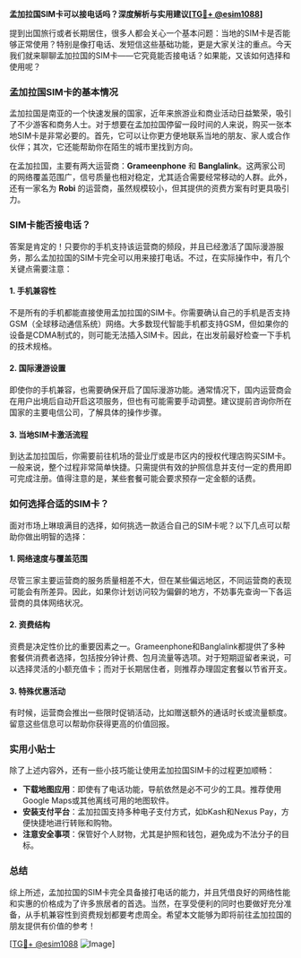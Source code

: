 **孟加拉国SIM卡可以接电话吗？深度解析与实用建议[[TG💪+ @esim1088](https://t.me/s/esim1088)]**

提到出国旅行或者长期居住，很多人都会关心一个基本问题：当地的SIM卡是否能够正常使用？特别是像打电话、发短信这些基础功能，更是大家关注的重点。今天我们就来聊聊孟加拉国的SIM卡——它究竟能否接电话？如果能，又该如何选择和使用呢？

### 孟加拉国SIM卡的基本情况

孟加拉国是南亚的一个快速发展的国家，近年来旅游业和商业活动日益繁荣，吸引了不少游客和商务人士。对于想要在孟加拉国停留一段时间的人来说，购买一张本地SIM卡是非常必要的。首先，它可以让你更方便地联系当地的朋友、家人或合作伙伴；其次，它还能帮助你在陌生的城市里找到方向。

在孟加拉国，主要有两大运营商：**Grameenphone** 和 **Banglalink**。这两家公司的网络覆盖范围广，信号质量也相对稳定，尤其适合需要经常移动的人群。此外，还有一家名为 **Robi** 的运营商，虽然规模较小，但其提供的资费方案有时更具吸引力。

### SIM卡能否接电话？

答案是肯定的！只要你的手机支持该运营商的频段，并且已经激活了国际漫游服务，那么孟加拉国的SIM卡完全可以用来接打电话。不过，在实际操作中，有几个关键点需要注意：

#### 1. 手机兼容性
不是所有的手机都能直接使用孟加拉国的SIM卡。你需要确认自己的手机是否支持GSM（全球移动通信系统）网络。大多数现代智能手机都支持GSM，但如果你的设备是CDMA制式的，则可能无法插入SIM卡。因此，在出发前最好检查一下手机的技术规格。

#### 2. 国际漫游设置
即使你的手机兼容，也需要确保开启了国际漫游功能。通常情况下，国内运营商会在用户出境后自动开启这项服务，但也有可能需要手动调整。建议提前咨询你所在国家的主要电信公司，了解具体的操作步骤。

#### 3. 当地SIM卡激活流程
到达孟加拉国后，你需要前往机场的营业厅或是市区内的授权代理店购买SIM卡。一般来说，整个过程非常简单快捷。只需提供有效的护照信息并支付一定的费用即可完成注册。值得注意的是，某些套餐可能会要求预存一定金额的话费。

### 如何选择合适的SIM卡？

面对市场上琳琅满目的选择，如何挑选一款适合自己的SIM卡呢？以下几点可以帮助你做出明智的选择：

#### 1. 网络速度与覆盖范围
尽管三家主要运营商的服务质量相差不大，但在某些偏远地区，不同运营商的表现可能会有所差异。因此，如果你计划访问较为偏僻的地方，不妨事先查询一下各运营商的具体网络状况。

#### 2. 资费结构
资费是决定性价比的重要因素之一。Grameenphone和Banglalink都提供了多种套餐供消费者选择，包括按分钟计费、包月流量等选项。对于短期逗留者来说，可以选择灵活的小额充值卡；而对于长期居住者，则推荐办理固定套餐以节省开支。

#### 3. 特殊优惠活动
有时候，运营商会推出一些限时促销活动，比如赠送额外的通话时长或流量额度。留意这些信息可以帮助你获得更高的价值回报。

### 实用小贴士

除了上述内容外，还有一些小技巧能让使用孟加拉国SIM卡的过程更加顺畅：

- **下载地图应用**：即使有了电话功能，导航依然是必不可少的工具。推荐使用Google Maps或其他离线可用的地图软件。
- **安装支付平台**：孟加拉国支持多种电子支付方式，如bKash和Nexus Pay，方便快捷地进行转账和购物。
- **注意安全事项**：保管好个人财物，尤其是护照和钱包，避免成为不法分子的目标。

### 总结

综上所述，孟加拉国的SIM卡完全具备接打电话的能力，并且凭借良好的网络性能和实惠的价格成为了许多旅居者的首选。当然，在享受便利的同时也要做好充分准备，从手机兼容性到资费规划都要考虑周全。希望本文能够为即将前往孟加拉国的朋友提供有价值的参考！

[[TG💪+ @esim1088](https://t.me/s/esim1088) ![Image](https://i.postimg.cc/4NQfJmqS/Snipaste-2025-05-13-00-14-12.png)]